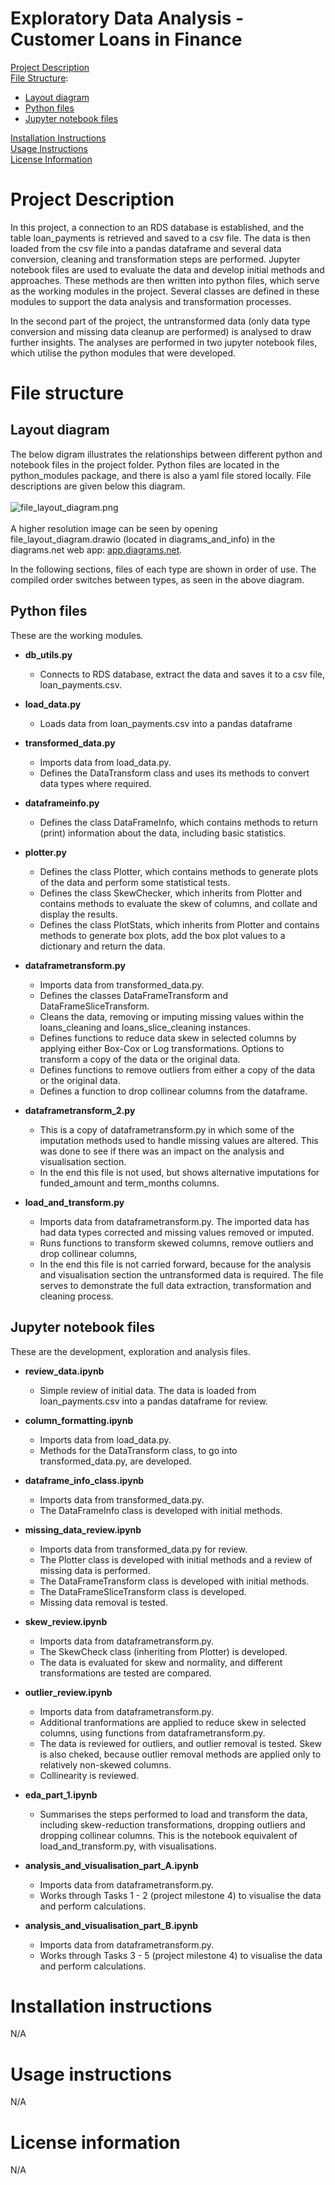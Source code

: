 # Exploratory Data Analysis - Customer Loans in Finance

[Project Description](#project-description)\
[File Structure](#file-structure):
- [Layout diagram](#layout-diagram)
- [Python files](#python-files)
- [Jupyter notebook files](#jupyter-notebook-files)

[Installation Instructions](#installation-instructions)\
[Usage Instructions](#usage-instructions)\
[License Information](#license-information)


# Project Description
In this project, a connection to an RDS database is established, and the table loan_payments is retrieved and saved to a csv file. The data is then loaded from the csv file into a pandas dataframe and several data conversion, cleaning and transformation steps are performed. Jupyter notebook files are used to evaluate the data and develop initial methods and approaches. These methods are then written into python files, which serve as the working modules in the project. Several classes are defined in these modules to support the data analysis and transformation processes.

In the second part of the project, the untransformed data (only data type conversion and missing data cleanup are performed) is analysed to draw further insights. The analyses are performed in two jupyter notebook files, which utilise the python modules that were developed. 

# File structure

## Layout diagram
The below digram illustrates the relationships between different python and notebook files in the project folder. Python files are located in the python_modules package, and there is also a yaml file stored locally. File descriptions are given below this diagram.\
\
![file_layout_diagram.png](diagrams_and_info/file_layout_diagram.png)\
 \
 A higher resolution image can be seen by opening file_layout_diagram.drawio (located in diagrams_and_info) in the diagrams.net web app: [app.diagrams.net](https://app.diagrams.net/?src=about).

In the following sections, files of each type are shown in order of use. The compiled order switches between types, as seen in the above diagram.

## Python files

These are the working modules. 

* **db_utils.py** 
    * Connects to RDS database, extract the data and saves it to a csv file, loan_payments.csv.

* **load_data.py** 
    * Loads data from loan_payments.csv into a pandas dataframe

* **transformed_data.py** 
    * Imports data from load_data.py. 
    * Defines the DataTransform class and uses its methods to convert data types where required. 

* **dataframeinfo.py** 
    * Defines the class DataFrameInfo, which contains methods to return (print) information about the data, including basic statistics. 

* **plotter.py** 
    * Defines the class Plotter, which contains methods to generate plots of the data and perform some statistical tests. 
    * Defines the class SkewChecker, which inherits from Plotter and contains methods to evaluate the skew of columns, and collate and display the results. 
    * Defines the class PlotStats, which inherits from Plotter and contains methods to generate box plots, add the box plot values to a dictionary and return the data. 

* **dataframetransform.py**  
    * Imports data from transformed_data.py. 
    * Defines the classes DataFrameTransform and DataFrameSliceTransform.  
    * Cleans the data, removing or imputing missing values within the loans_cleaning and loans_slice_cleaning instances. 
    * Defines functions to reduce data skew in selected columns by applying either Box-Cox or Log transformations. Options to transform a copy of the data or the original data. 
    * Defines functions to remove outliers from either a copy of the data or the original data. 
    * Defines a function to drop collinear columns from the dataframe.

* **dataframetransform_2.py**
    * This is a copy of dataframetransform.py in which some of the imputation methods used to handle missing values are altered. This was done to see if there was an impact on the analysis and visualisation section.
    * In the end this file is not used, but shows alternative imputations for funded_amount and term_months columns. 

* **load_and_transform.py**
    * Imports data from dataframetransform.py. The imported data has had data types corrected and missing values removed or imputed. 
    * Runs functions to transform skewed columns, remove outliers and drop collinear columns, 
    * In the end this file is not carried forward, because for the analysis and visualisation section the untransformed data is required. The file serves to demonstrate the full data extraction, transformation and cleaning process. 

## Jupyter notebook files

These are the development, exploration and analysis files.

* **review_data.ipynb**
    * Simple review of initial data. The data is loaded from loan_payments.csv into a pandas dataframe for review. 

* **column_formatting.ipynb**
    * Imports data from load_data.py. 
    * Methods for the DataTransform class, to go into transformed_data.py, are developed. 

* **dataframe_info_class.ipynb**
    * Imports data from transformed_data.py.
    * The DataFrameInfo class is developed with initial methods.

* **missing_data_review.ipynb**
    * Imports data from transformed_data.py for review. 
    * The Plotter class is developed with initial methods and a review of missing data is performed. 
    * The DataFrameTransform class is developed with initial methods.
    * The DataFrameSliceTransform class is developed. 
    * Missing data removal is tested. 

* **skew_review.ipynb**
    * Imports data from dataframetransform.py.
    * The SkewCheck class (inheriting from Plotter) is developed. 
    * The data is evaluated for skew and normality, and different transformations are tested are compared.

* **outlier_review.ipynb**
    * Imports data from dataframetransform.py. 
    * Additional tranformations are applied to reduce skew in selected columns, using functions from dataframetransform.py.
    * The data is reviewed for outliers, and outlier removal is tested. Skew is also cheked, because outlier removal methods are applied only to relatively non-skewed columns. 
    * Collinearity is reviewed. 

* **eda_part_1.ipynb**
    * Summarises the steps performed to load and transform the data, including skew-reduction transformations, dropping outliers and dropping collinear columns. This is the notebook equivalent of load_and_transform.py, with visualisations.

* **analysis_and_visualisation_part_A.ipynb**
    * Imports data from dataframetransform.py. 
    * Works through Tasks 1 - 2 (project milestone 4) to visualise the data and perform calculations. 

* **analysis_and_visualisation_part_B.ipynb**
    * Imports data from dataframetransform.py. 
    * Works through Tasks 3 - 5 (project milestone 4) to visualise the data and perform calculations. 

# Installation instructions
N/A

# Usage instructions
N/A

# License information
N/A